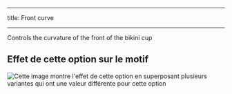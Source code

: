 ***

title: Front curve

***

Controls the curvature of the front of the bikini cup

## Effet de cette option sur le motif

![Cette image montre l'effet de cette option en superposant plusieurs variantes qui ont une valeur différente pour cette option](bee_frontcurve_sample.svg "Effet de cette option sur le motif")
